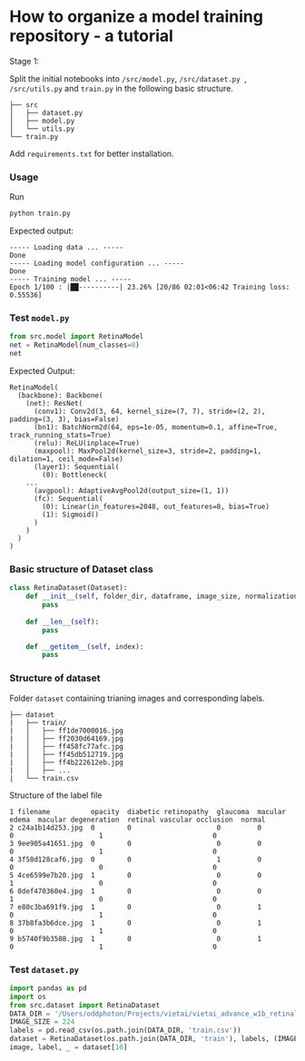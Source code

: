 # How to organize a model training repository - a tutorial

Stage 1: 

Split the initial notebooks into `/src/model.py`, `/src/dataset.py `, `/src/utils.py` and `train.py` in the following basic structure.

```
├── src
│   ├── dataset.py
│   ├── model.py
│   └── utils.py
└── train.py
```

Add `requirements.txt` for better installation.

### Usage
Run 
```bash
python train.py
```

Expected output:
```
----- Loading data ... -----
Done
----- Loading model configuration ... -----
Done
----- Training model ... -----
Epoch 1/100 : |██----------| 23.26% [20/86 02:01<06:42 Training loss: 0.55536]
```

### Test `model.py`
```python
from src.model import RetinaModel
net = RetinaModel(num_classes=8)
net
```

Expected Output:
```
RetinaModel(
  (backbone): Backbone(
    (net): ResNet(
      (conv1): Conv2d(3, 64, kernel_size=(7, 7), stride=(2, 2), padding=(3, 3), bias=False)
      (bn1): BatchNorm2d(64, eps=1e-05, momentum=0.1, affine=True, track_running_stats=True)
      (relu): ReLU(inplace=True)
      (maxpool): MaxPool2d(kernel_size=3, stride=2, padding=1, dilation=1, ceil_mode=False)
      (layer1): Sequential(
        (0): Bottleneck(
    ...
      (avgpool): AdaptiveAvgPool2d(output_size=(1, 1))
      (fc): Sequential(
        (0): Linear(in_features=2048, out_features=8, bias=True)
        (1): Sigmoid()
      )
    )
  )
)
```

### Basic structure of Dataset class
```python
class RetinaDataset(Dataset):
    def __init__(self, folder_dir, dataframe, image_size, normalization=True):
        pass
    
    def __len__(self):
        pass

    def __getitem__(self, index):
        pass
```

### Structure of dataset
Folder `dataset` containing trianing images and corresponding labels.

```
├── dataset
|   ├── train/
|   │   ├── ff1de7000016.jpg
|   │   ├── ff2030d64169.jpg
|   │   ├── ff458fc77afc.jpg
|   │   ├── ff45db512719.jpg
|   │   ├── ff4b222612eb.jpg
|   │   ├── ...
|   └── train.csv
```

Structure of the label file
```
1 filename          opacity  diabetic retinopathy  glaucoma  macular edema  macular degeneration  retinal vascular occlusion  normal
2 c24a1b14d253.jpg  0        0                     0         0              0                     1                           0
3 9ee905a41651.jpg  0        0                     0         0              0                     1                           0
4 3f58d128caf6.jpg  0        0                     1         0              0                     0                           0
5 4ce6599e7b20.jpg  1        0                     0         0              1                     0                           0
6 0def470360e4.jpg  1        0                     0         0              1                     0                           0
7 e80c3ba691f9.jpg  1        0                     0         1              0                     1                           0
8 37b8fa3b6dce.jpg  1        0                     0         1              0                     1                           0
9 b5740f9b3508.jpg  1        0                     0         1              0                     1                           0  
```

### Test `dataset.py`
```python
import pandas as pd
import os
from src.dataset import RetinaDataset
DATA_DIR = '/Users/oddphoton/Projects/vietai/vietai_advance_w1b_retinal_disease_classificaton'
IMAGE_SIZE = 224
labels = pd.read_csv(os.path.join(DATA_DIR, 'train.csv'))
dataset = RetinaDataset(os.path.join(DATA_DIR, 'train'), labels, (IMAGE_SIZE, IMAGE_SIZE), True)
image, label, _ = dataset[10]
```